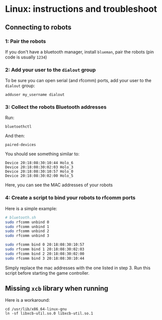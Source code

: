 # Linux: instructions and troubleshoot

## Connecting to robots

### 1: Pair the robots

If you don't have a bluetooth manager, install `blueman`, pair the robots (pin code is usually `1234`)

### 2: Add your user to the `dialout` group

To be sure you can open serial (and rfcomm) ports, add your user to the `dialout` group:

```
adduser my_username dialout
```

### 3: Collect the robots Bluetooth addresses

Run:

```
bluetoothctl
```

And then:

```
paired-devices
```

You should see something similar to:

```
Device 20:18:08:30:10:44 Holo_6
Device 20:18:08:30:02:03 Holo_3
Device 20:18:08:30:10:57 Holo_0
Device 20:18:08:30:02:00 Holo_5
```

Here, you can see the MAC addresses of your robots

### 4: Create a script to bind your robots to rfcomm ports

Here is a simple example:

```bash
# bluetooth.sh
sudo rfcomm unbind 0
sudo rfcomm unbind 1
sudo rfcomm unbind 2
sudo rfcomm unbind 3

sudo rfcomm bind 0 20:18:08:30:10:57
sudo rfcomm bind 1 20:18:08:30:02:03
sudo rfcomm bind 2 20:18:08:30:02:00
sudo rfcomm bind 3 20:18:08:30:10:44
```

Simply replace the mac addresses with the one listed in step 3.
Run this script before starting the game controller.

## Missing `xcb` library when running

Here is a workaround:

```
cd /usr/lib/x86_64-linux-gnu
ln -sf libxcb-util.so.0 libxcb-util.so.1
```